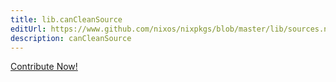 ```yaml
---
title: lib.canCleanSource
editUrl: https://www.github.com/nixos/nixpkgs/blob/master/lib/sources.nix#L247C20
description: canCleanSource
---
```


<a href="https://www.github.com/nixos/nixpkgs/blob/master/lib/sources.nix#L247C20">Contribute Now!</a>
